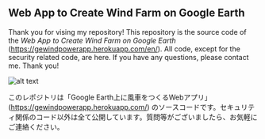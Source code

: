 ## Web App to Create Wind Farm on Google Earth
Thank you for vising my repository! This repository is the source code of the _Web App to Create Wind Farm on Google Earth_ (https://gewindpowerapp.herokuapp.com/en/). All code, except for the security related code, are here. If you have any questions, please contact me. Thank you!

![alt text](https://www.dropbox.com/s/666961h9obdjhea/github.jpg?dl=1)

このレポジトリは「Google Earth上に風車をつくるWebアプリ」(https://gewindpowerapp.herokuapp.com/) のソースコードです。セキュリティ関係のコード以外は全て公開しています。質問等がございましたら、お気軽にご連絡ください。
